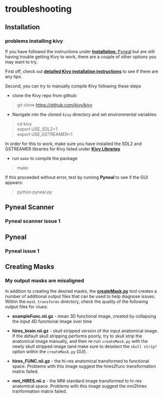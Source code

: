 # troubleshooting

## Installation

### problems installing kivy

If you have followed the instructions under [**Installation**: Pyneal](/installation.md#pyneal) but are still having trouble getting Kivy to work, there are a couple of other options you may want to try. 

First off, check out [**detailed Kivy installation instructions**](https://kivy.org/docs/installation/installation-osx.html#using-homebrew-with-pip) to see if there are any tips. 

Second, you can try to manually compile Kivy following these steps

* clone the Kivy repo from github:

> git clone https://github.com/kivy/kivy

* Navigate into the cloned `kivy` directory and set environmental variables:

> cd kivy  
> export USE_SDL2=1  
> export USE_GSTREAMER=1  

In order for this to work, make sure you have installed the SDL2 and GSTREAMER libraries for Kivy listed under [**Kivy Libraries**](/installation.md#[Option-1]-Using-Homebrew)

* run `make` to compile the package

> make

If this proceeded without error, test by running **Pyneal** to see if the GUI appears:

> python pyneal.py  


## Pyneal Scanner

### Pyneal scanner issue 1

## Pyneal

### Pyneal issue 1

## Creating Masks

### My output masks are misaligned

In addition to creating the desired masks, the [**createMask.py**](createMask.md) tool creates a number of additional output files that can be used to help diagnose issues. Within the `mask_transforms` directory, check the quality of the following output files for clues:

* **exampleFunc.nii.gz** - mean 3D functional image, created by collapsing the input 4D functional image over time

* **hires_brain.nii.gz** - skull stripped version of the input anatomical image. If the default skull stripping performs poorly, try to skull strip the anatomical image manually, and then re-run `createMask.py` with the newly skull stripped image (and make sure to deselect the `skull strip?` option within the `createMask.py` GUI). 

* **hires_FUNC.nii.gz** - the hi-res anatomical transformed to functional space. Problems with this image suggest the hires2func transformation matrix failed. 

* **mni_HIRES.nii.z** - the MNI standard image transformed to hi-res anatomical space. Problems with this image suggest the mni2hires tranformation matrix failed. 
